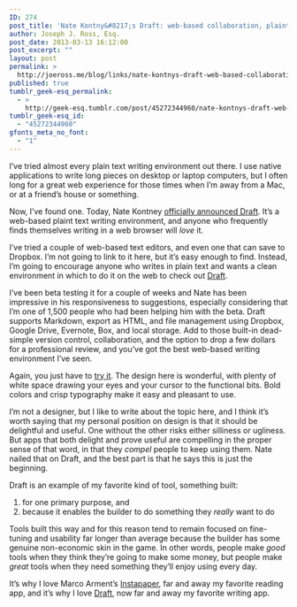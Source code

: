 ```yaml
---
ID: 274
post_title: 'Nate Kontny&#8217;s Draft: web-based collaboration, plaint text, and version control for writers'
author: Joseph J. Ross, Esq.
post_date: 2013-03-13 16:12:00
post_excerpt: ""
layout: post
permalink: >
  http://joeross.me/blog/links/nate-kontnys-draft-web-based-collaboration/
published: true
tumblr_geek-esq_permalink:
  - >
    http://geek-esq.tumblr.com/post/45272344960/nate-kontnys-draft-web-based-collaboration
tumblr_geek-esq_id:
  - "45272344960"
gfonts_meta_no_font:
  - "1"
---
```

<p>I&#8217;ve tried almost every plain text writing environment out there. I use native applications to write long pieces on desktop or laptop computers, but I often long for a great web experience for those times when I&#8217;m away from a Mac, or at a friend&#8217;s house or something.</p>

<p>Now, I&#8217;ve found one. Today, Nate Kontney <a href="http://ninjasandrobots.com/write-better-draft" target="_blank">officially announced Draft</a>. It&#8217;s a web-based plaint text writing environment, and anyone who frequently finds themselves writing in a web browser will <em>love</em> it.</p>

<p><!-- more --></p>

<p>I&#8217;ve tried a couple of web-based text editors, and even one that can save to Dropbox. I&#8217;m not going to link to it here, but it&#8217;s easy enough to find. Instead, I&#8217;m going to encourage anyone who writes in plain text and wants a clean environment in which to do it on the web to check out <a href="http://draftin.com/" target="_blank">Draft</a>.</p>

<p>I&#8217;ve been beta testing it for a couple of weeks and Nate has been impressive in his responsiveness to suggestions, especially considering that I&#8217;m one of 1,500 people who had been helping him with the beta. Draft supports Markdown, export as HTML, and file management using Dropbox, Google Drive, Evernote, Box, and local storage. Add to those built-in dead-simple version control, collaboration, and the option to drop a few dollars for a professional review, and you&#8217;ve got the best web-based writing environment I&#8217;ve seen.</p>

<p>Again, you just have to <a href="http://draftin.com" target="_blank">try it</a>. The design here is wonderful, with plenty of white space drawing your eyes and your cursor to the functional bits. Bold colors and crisp typography make it easy and pleasant to use.</p>

<p>I&#8217;m not a designer, but I like to write about the topic here, and I think it&#8217;s worth saying that my personal position on design is that it should be delightful and useful. One without the other risks either silliness or ugliness. But apps that both delight and prove useful are compelling in the proper sense of that word, in that they <em>compel</em> people to keep using them. Nate nailed that on Draft, and the best part is that he says this is just the beginning.</p>

<p>Draft is an example of my favorite kind of tool, something built:</p>

<ol><li>for one primary purpose, and </li>
<li>because it enables the builder to do something they <em>really</em> want to do</li>
</ol><p>Tools built this way and for this reason tend to remain focused on fine-tuning and usability far longer than average because the builder has some genuine non-economic skin in the game. In other words, people make <em>good</em> tools when they think they&#8217;re going to make some money, but people make <em>great</em> tools when they need something they&#8217;ll enjoy using every day.</p>

<p>It&#8217;s why I love Marco Arment&#8217;s <a href="http://instapaper.com" target="_blank">Instapaper</a>, far and away my favorite reading app, and it&#8217;s why I love <a href="http://draftin.com" target="_blank">Draft</a>, now far and away my favorite writing app.</p>